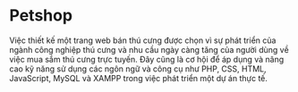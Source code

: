 # Petshop
Việc thiết kế một trang web bán thú cưng được chọn vì sự phát triển của ngành  công nghiệp thú cưng và nhu cầu ngày càng tăng của người dùng về việc mua sắm thú  cưng trực tuyến. Đây cũng là cơ hội để áp dụng và nâng cao kỹ năng sử dụng các ngôn  ngữ và công cụ như PHP, CSS, HTML, JavaScript, MySQL và XAMPP trong việc  phát triển một dự án thực tế.
